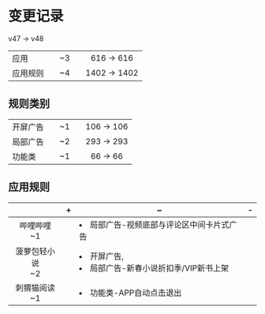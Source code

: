 # 变更记录

v47 -> v48

||||||
|-|:-:|:-:|:-:|:-:|
|应用||~3||616 -> 616|
|应用规则||~4||1402 -> 1402|

## 规则类别

||||||
|-|:-:|:-:|:-:|:-:|
|开屏广告||~1||106 -> 106|
|局部广告||~2||293 -> 293|
|功能类||~1||66 -> 66|

## 应用规则

||+|~|-|
|:-:|-|-|-|
|哔哩哔哩<br>~1||<li>局部广告-视频底部与评论区中间卡片式广告||
|菠萝包轻小说<br>~2||<li>开屏广告,<li>局部广告-新春小说折扣季/VIP新书上架||
|刺猬猫阅读<br>~1||<li>功能类-APP自动点击退出||

